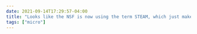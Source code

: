 ```yaml
---
date: 2021-09-14T17:29:57-04:00
title: "Looks like the NSF is now using the term STEAM, which just makes me dislike the term even more."
tags: ["micro"]
---
```

